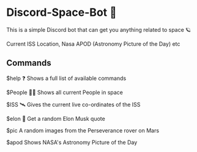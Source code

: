 # Discord-Space-Bot :rocket:

This is a simple Discord bot that can get you anything related to space 🪐

Current ISS Location, Nasa APOD (Astronomy Picture of the Day) etc

## Commands

$help ❓
Shows a full list of available commands

$People 🧑‍🚀
Shows all current People in space

$ISS 🛰️
Gives the current live co-ordinates of the ISS

$elon :man:
Get a random Elon Musk quote

$pic
A random images from the Perseverance rover on Mars

$apod
Shows NASA's Astronomy Picture of the Day




